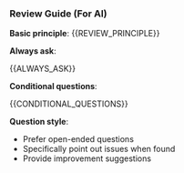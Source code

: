 ### Review Guide (For AI)

**Basic principle**: {{REVIEW_PRINCIPLE}}

**Always ask**:

{{ALWAYS_ASK}}

**Conditional questions**:

{{CONDITIONAL_QUESTIONS}}

**Question style**:

- Prefer open-ended questions
- Specifically point out issues when found
- Provide improvement suggestions
